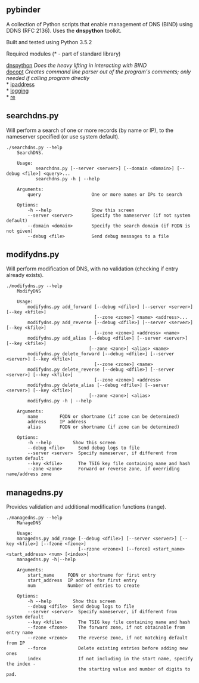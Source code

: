 ## pybinder
A collection of Python scripts that enable management of DNS (BIND) using DDNS (RFC 2136). Uses the **dnspython** toolkit.

Built and tested using Python 3.5.2

Required modules (\* - part of standard library)

[dnspython](http://www.dnspython.org/)  *Does the heavy lifting in interacting with BIND*   
[docopt](https://github.com/docopt/docopt)  *Creates command line parser out of the program's comments; only needed if calling program directly*   
\* [ipaddress](https://docs.python.org/3/library/ipaddress.html)    
\* [logging](https://docs.python.org/3/library/logging.html)   
\* [re](https://docs.python.org/3/library/re.html)   

## searchdns.py
Will perform a search of one or more records (by name or IP), to the nameserver specified (or use system default).
```
./searchdns.py --help
    SearchDNS.

    Usage:
           searchdns.py [--server <server>] [--domain <domain>] [--debug <file>] <query>...
           searchdns.py -h | --help

    Arguments:
        query                   One or more names or IPs to search

    Options:
        -h --help               Show this screen
        --server <server>       Specify the nameserver (if not system default)
        --domain <domain>       Specify the search domain (if FQDN is not given)
        --debug <file>          Send debug messages to a file
```

## modifydns.py
Will perform modification of DNS, with no validation (checking if entry already exists).
```
./modifydns.py --help
    ModifyDNS

    Usage:
        modifydns.py add_forward [--debug <dfile>] [--server <server>] [--key <kfile>]
                                 [--zone <zone>] <name> <address>...
        modifydns.py add_reverse [--debug <dfile>] [--server <server>] [--key <kfile>]
                                 [--zone <zone>] <address> <name>
        modifydns.py add_alias [--debug <dfile>] [--server <server>] [--key <kfile>]
                               [--zone <zone>] <alias> <name>
        modifydns.py delete_forward [--debug <dfile>] [--server <server>] [--key <kfile>]
                                 [--zone <zone>] <name>
        modifydns.py delete_reverse [--debug <dfile>] [--server <server>] [--key <kfile>]
                                 [--zone <zone>] <address>
        modifydns.py delete_alias [--debug <dfile>] [--server <server>] [--key <kfile>]
                               [--zone <zone>] <alias>
        modifydns.py -h | --help

    Arguments:
        name        FQDN or shortname (if zone can be determined)
        address     IP address
        alias       FQDN or shortname (if zone can be determined)

    Options:
        -h --help        Show this screen
        --debug <file>     Send debug logs to file
        --server <server>  Specify nameserver, if different from system default
        --key <kfile>      The TSIG key file containing name and hash
        --zone <zone>      Forward or reverse zone, if overriding name/address zone
```

## managedns.py
Provides validation and additional modification functions (range).
```
./managedns.py --help
    ManageDNS

    Usage:
    managedns.py add_range [--debug <dfile>] [--server <server>] [--key <kfile>] [--fzone <fzone>]
                           [--rzone <rzone>] [--force] <start_name> <start_address> <num> [<index>]
    managedns.py -h|--help

    Arguments:
        start_name     FQDN or shortname for first entry
        start_address  IP address for first entry
        num            Number of entries to create

    Options:
        -h --help        Show this screen
        --debug <dfile>  Send debug logs to file
        --server <server>  Specify nameserver, if different from system default
        --key <kfile>      The TSIG key file containing name and hash
        --fzone <fzone>    The forward zone, if not obtainable from entry name
        --rzone <rzone>    The reverse zone, if not matching default from IP
        --force            Delete existing entries before adding new ones
        index              If not including in the start name, specify the index -
                           the starting value and number of digits to pad.
```
